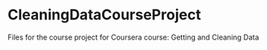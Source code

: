 CleaningDataCourseProject
=========================

Files for the course project for Coursera course: Getting and Cleaning Data
